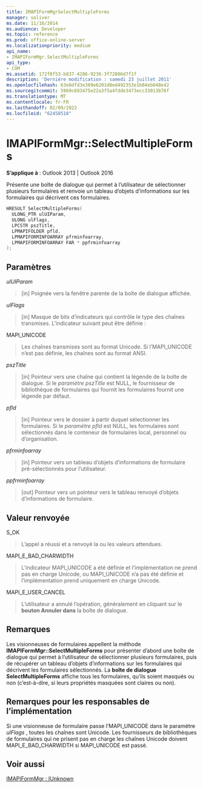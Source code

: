 ```yaml
---
title: IMAPIFormMgrSelectMultipleForms
manager: soliver
ms.date: 11/16/2014
ms.audience: Developer
ms.topic: reference
ms.prod: office-online-server
ms.localizationpriority: medium
api_name:
- IMAPIFormMgr.SelectMultipleForms
api_type:
- COM
ms.assetid: 172f8f53-b837-4286-9236-3f72806d7f1f
description: 'Derniére modification : samedi 23 juillet 2011'
ms.openlocfilehash: 63e8dfd3e389e6201d8ed492353e1b84eb048e42
ms.sourcegitcommit: 5969c693475e22a3f5a4fdde3473ecc33013b76f
ms.translationtype: MT
ms.contentlocale: fr-FR
ms.lasthandoff: 02/09/2022
ms.locfileid: "62458518"
---
```

# <a name="imapiformmgrselectmultipleforms"></a>IMAPIFormMgr::SelectMultipleForms

  
  
**S’applique à** : Outlook 2013 | Outlook 2016 
  
Présente une boîte de dialogue qui permet à l’utilisateur de sélectionner plusieurs formulaires et renvoie un tableau d’objets d’informations sur les formulaires qui décrivent ces formulaires.
  
```cpp
HRESULT SelectMultipleForms(
  ULONG_PTR ulUIParam,
  ULONG ulFlags,
  LPCSTR pszTitle,
  LPMAPIFOLDER pfld,
  LPMAPIFORMINFOARRAY pfrminfoarray,
  LPMAPIFORMINFOARRAY FAR * ppfrminfoarray
);
```

## <a name="parameters"></a>Paramètres

 _ulUIParam_
  
> [in] Poignée vers la fenêtre parente de la boîte de dialogue affichée. 
    
 _ulFlags_
  
> [in] Masque de bits d’indicateurs qui contrôle le type des chaînes transmises. L’indicateur suivant peut être définie :
    
MAPI_UNICODE 
  
> Les chaînes transmises sont au format Unicode. Si l’MAPI_UNICODE n’est pas définie, les chaînes sont au format ANSI.
    
 _pszTitle_
  
> [in] Pointeur vers une chaîne qui contient la légende de la boîte de dialogue. Si le  _paramètre pszTitle_ est NULL, le fournisseur de bibliothèque de formulaires qui fournit les formulaires fournit une légende par défaut. 
    
 _pfld_
  
> [in] Pointeur vers le dossier à partir duquel sélectionner les formulaires. Si le  _paramètre pfld_ est NULL, les formulaires sont sélectionnés dans le conteneur de formulaires local, personnel ou d’organisation. 
    
 _pfrminfoarray_
  
> [in] Pointeur vers un tableau d’objets d’informations de formulaire pré-sélectionnés pour l’utilisateur.
    
 _ppfrminfoarray_
  
> [out] Pointeur vers un pointeur vers le tableau renvoyé d’objets d’informations de formulaire.
    
## <a name="return-value"></a>Valeur renvoyée

S_OK 
  
> L’appel a réussi et a renvoyé la ou les valeurs attendues.
    
MAPI_E_BAD_CHARWIDTH 
  
> L’indicateur MAPI_UNICODE a été définie et l’implémentation ne prend pas en charge Unicode, ou MAPI_UNICODE n’a pas été définie et l’implémentation prend uniquement en charge Unicode.
    
MAPI_E_USER_CANCEL 
  
> L’utilisateur a annulé l’opération, généralement en cliquant sur le **bouton Annuler dans** la boîte de dialogue. 
    
## <a name="remarks"></a>Remarques

Les visionneuses de formulaires appellent la méthode **IMAPIFormMgr::SelectMultipleForms** pour présenter d’abord une boîte de dialogue qui permet à l’utilisateur de sélectionner plusieurs formulaires, puis de récupérer un tableau d’objets d’informations sur les formulaires qui décrivent les formulaires sélectionnés. La **boîte de dialogue SelectMultipleForms** affiche tous les formulaires, qu’ils soient masqués ou non (c’est-à-dire, si leurs propriétés masquées sont claires ou non). 
  
## <a name="notes-to-implementers"></a>Remarques pour les responsables de l’implémentation

Si une visionneuse de formulaire passe l’MAPI_UNICODE dans le paramètre _ulFlags_ , toutes les chaînes sont Unicode. Les fournisseurs de bibliothèques de formulaires qui ne prisent pas en charge les chaînes Unicode doivent MAPI_E_BAD_CHARWIDTH si MAPI_UNICODE est passé. 
  
## <a name="see-also"></a>Voir aussi



[IMAPIFormMgr : IUnknown](imapiformmgriunknown.md)

